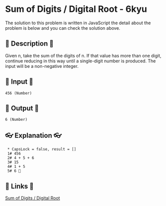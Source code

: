 # Sum of Digits / Digital Root - 6kyu

The solution to this problem is written in JavaScript the detail about the problem is below and you can check the solution above.

## 💬 Description 💬

Given n, take the sum of the digits of n. If that value has more than one digit, continue reducing in this way until a single-digit number is produced. The input will be a non-negative integer.

## 🥚 Input 🥚

```
456 (Number)
```

## 🐣 Output 🐣

```
6 (Number)
```

## 👓 Explanation 👓

```
 * CapsLock = false, result = []
 1# 456
 2# 4 + 5 + 6
 3# 15
 4# 1 + 5
 5# 6 🎉
```

## 🔗 Links 🔗

[Sum of Digits / Digital Root](https://www.codewars.com/kata/541c8630095125aba6000c00)
